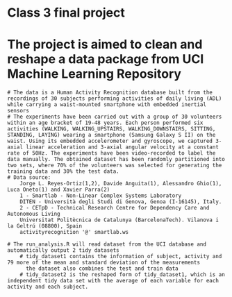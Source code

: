 # Class 3 final project

# The project is aimed to clean and reshape a data package from UCI Machine Learning Repository
    # The data is a Human Activity Recognition database built from the recordings of 30 subjects performing activities of daily living (ADL) while carrying a waist-mounted smartphone with embedded inertial sensors
    # The experiments have been carried out with a group of 30 volunteers within an age bracket of 19-48 years. Each person performed six activities (WALKING, WALKING_UPSTAIRS, WALKING_DOWNSTAIRS, SITTING, STANDING, LAYING) wearing a smartphone (Samsung Galaxy S II) on the waist. Using its embedded accelerometer and gyroscope, we captured 3-axial linear acceleration and 3-axial angular velocity at a constant rate of 50Hz. The experiments have been video-recorded to label the data manually. The obtained dataset has been randomly partitioned into two sets, where 70% of the volunteers was selected for generating the training data and 30% the test data. 
    # Data source: 
        Jorge L. Reyes-Ortiz(1,2), Davide Anguita(1), Alessandro Ghio(1), Luca Oneto(1) and Xavier Parra(2)
        1 - Smartlab - Non-Linear Complex Systems Laboratory
        DITEN - Università degli Studi di Genova, Genoa (I-16145), Italy. 
        2 - CETpD - Technical Research Centre for Dependency Care and Autonomous Living
        Universitat Politècnica de Catalunya (BarcelonaTech). Vilanova i la Geltrú (08800), Spain
        activityrecognition '@' smartlab.ws
    
    # The run_analysis.R will read dataset from the UCI database and automatically output 2 tidy datasets    
        # tidy_dataset1 contains the information of subject, activity and 79 more of the mean and standard deviation of the measurements
          the dataset also combines the test and train data 
        # tidy_dataset2 is the reshaped form of tidy_dataset1, which is an independent tidy data set with the average of each variable for each activity and each subject. 
